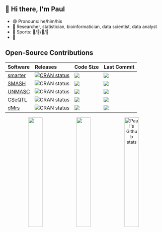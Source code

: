 ## :wave: Hi there, I'm Paul

* :smile: Pronouns: he/him/his
* :necktie: Researcher, statistician, bioinformatician, data scientist, data analyst
* :muscle: Sports: :ski:/:tennis:/:runner:/:badminton:
* :eyes:

## Open-Source Contributions

<div align="center">

| Software | Releases | Code Size | Last Commit |
| :--- | :--- | :--- | :--- |
| [smarter](https://github.com/pllittle/smarter) | [![CRAN status](https://www.r-pkg.org/badges/version/smarter)](https://cran.r-project.org/package=smarter) | [![](https://img.shields.io/github/languages/code-size/pllittle/smarter.svg)](https://github.com/pllittle/smarter) | [![](https://img.shields.io/github/last-commit/pllittle/smarter.svg)](https://github.com/pllittle/smarter/commits/master) |
| [SMASH](https://github.com/sun-lab/smash) | ![CRAN status](https://www.r-pkg.org/badges/version/smash) | [![](https://img.shields.io/github/languages/code-size/sun-lab/smash.svg)](https://github.com/sun-lab/smash) | [![](https://img.shields.io/github/last-commit/sun-lab/smash.svg)](https://github.com/sun-lab/smash/commits/master) |
| [UNMASC](https://github.com/pllittle/unmasc) | ![CRAN status](https://www.r-pkg.org/badges/version/UNMASC) | [![](https://img.shields.io/github/languages/code-size/pllittle/UNMASC.svg)](https://github.com/pllittle/UNMASC) | [![](https://img.shields.io/github/last-commit/pllittle/UNMASC.svg)](https://github.com/pllittle/UNMASC/commits/master) |
| [CSeQTL](https://github.com/pllittle/cseqtl) | ![CRAN status](https://www.r-pkg.org/badges/version/cseqtl) | [![](https://img.shields.io/github/languages/code-size/pllittle/cseqtl.svg)](https://github.com/pllittle/cseqtl) | [![](https://img.shields.io/github/last-commit/pllittle/cseqtl.svg)](https://github.com/pllittle/cseqtl/commits/master) |
| [dMrs](https://github.com/reubenadat/dMrs) | ![CRAN status](https://www.r-pkg.org/badges/version/dMrs) | [![](https://img.shields.io/github/languages/code-size/reubenadat/dMrs.svg)](https://github.com/reubenadat/dMrs) | [![](https://img.shields.io/github/last-commit/reubenadat/dMrs.svg)](https://github.com/reubenadat/dMrs/commits/master) |

<a href="https://github-readme-stats.vercel.app/api/top-langs/?username=pllittle&layout=compact&hide_border=true&hide=html"><img style="width:30%" src="https://github-readme-stats.vercel.app/api/top-langs/?username=pllittle&layout=compact&hide_border=true&hide=html" /></a> 
<a href="https://github-readme-streak-stats.herokuapp.com/?user=pllittle&hide_border=true&date_format=M%20j%5B%2C%20Y%5D&stroke=DD2727&fire=DD2727"><img style="width:30%" src="https://github-readme-streak-stats.herokuapp.com/?user=pllittle&hide_border=true&date_format=M%20j%5B%2C%20Y%5D&stroke=DD2727&fire=DD2727" /></a> 
<a href="https://github-readme-stats.vercel.app/api?username=pllittle"><img style="width:30%" src="https://github-readme-stats.vercel.app/api?username=pllittle" alt="Paul's Github stats"></a>

</div>




<!--
**pllittle/pllittle** is a ✨ _special_ ✨ repository because its `README.md` (this file) appears on your GitHub profile.

Here are some ideas to get you started:

- 🔭 I’m currently working on ...
- 🌱 I’m currently learning ...
- 👯 I’m looking to collaborate on ...
- 🤔 I’m looking for help with ...
- 💬 Ask me about ...
- 📫 How to reach me: ...
- 😄 Pronouns: ...
- ⚡ Fun fact: ...
-->
